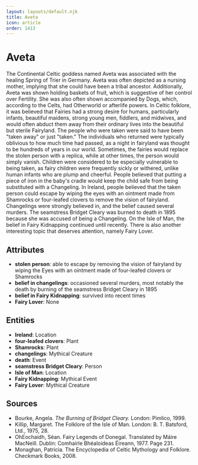 ```yaml
---
layout: layouts/default.njk
title: Aveta
icon: article
order: 1413
---
```

# Aveta

The Continental Celtic goddess named Aveta was associated with the healing Spring of Trier in Germany. Aveta was often depicted as a nursing mother, implying that she could have been a tribal ancestor. Additionally, Aveta was shown holding baskets of fruit, which is suggestive of her control over Fertility. She was also often shown accompanied by Dogs, which, according to the Celts, had Otherworld or afterlife powers. In Celtic folklore, it was believed that Fairies had a strong desire for humans, particularly infants, beautiful maidens, strong young men, fiddlers, and midwives, and would often abduct them away from their ordinary lives into the beautiful but sterile Fairyland. The people who were taken were said to have been "taken away" or just "taken." The individuals who returned were typically oblivious to how much time had passed, as a night in fairyland was thought to be hundreds of years in our world. Sometimes, the fairies would replace the stolen person with a replica, while at other times, the person would simply vanish. Children were considered to be especially vulnerable to being taken, as fairy children were frequently sickly or withered, unlike human infants who are plump and cheerful. People believed that putting a piece of iron in the baby's cradle would keep the child safe from being substituted with a Changeling. In Ireland, people believed that the taken person could escape by wiping the eyes with an ointment made from Shamrocks or four-leafed clovers to remove the vision of fairyland. Changelings were strongly believed in, and the belief caused several murders. The seamstress Bridget Cleary was burned to death in 1895 because she was accused of being a Changeling. On the Isle of Man, the belief in Fairy Kidnapping continued until recently. There is also another interesting topic that deserves attention, namely Fairy Lover.

## Attributes

- **stolen person**: able to escape by removing the vision of fairyland by wiping the Eyes with an ointment made of four-leafed clovers or Shamrocks
- **belief in changelings**: occasioned several murders, most notably the death by burning of the seamstress Bridget Cleary in 1895
- **belief in Fairy Kidnapping**: survived into recent times
- **Fairy Lover**: None

## Entities

- **Ireland**: Location
- **four-leafed clovers**: Plant
- **Shamrocks**: Plant
- **changelings**: Mythical Creature
- **death**: Event
- **seamstress Bridget Cleary**: Person
- **Isle of Man**: Location
- **Fairy Kidnapping**: Mythical Event
- **Fairy Lover**: Mythical Creature

## Sources

- Bourke, Angela. *The Burning of Bridget Cleary.* London: Pimlico, 1999.
- Killip, Margaret. The Folklore of the Isle of Man. London: B. T. Batsford, Ltd., 1975, 28.
- OhEochaidh, Séan. Fairy Legends of Donegal. Translated by Máire MacNeill. Dublin: Comhairle Bhéaloideas Éireann, 1977. Page 231.
- Monaghan, Patricia. The Encyclopedia of Celtic Mythology and Folklore. Checkmark Books, 2008.

